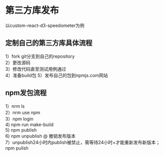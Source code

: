 # 第三方库发布   
以custom-react-d3-speedometer为例
## 定制自己的第三方库具体流程   
1）fork git分支到自己的repository   
2）更改源码   
3）修改代码直至测试用例通过   
4）准备build包
5）发布自己的包到npmjs.com网站   

## npm发包流程
1）nrm ls   
2）nrm use npm   
3）npm login   
4) npm run make-build   
5) npm publish   
6) npm unpublish <package-name>@<version> 撤销发布版本   
7）unpublish24小时内publish被禁止，需等待24小时+才能重新发布新版本；npm pulish
